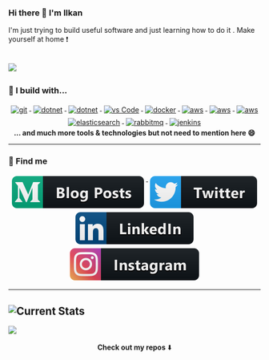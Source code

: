 
### Hi there 👋 I'm Ilkan

I'm just trying to build useful software and just learning how to do it . Make yourself at home ❗ 

![](https://media.giphy.com/media/l4JyOCNEfXvVYEqB2/giphy.gif)
---

### 🚧 I build with...
<p align="center">
  <a href="https://git-scm.com/">
    <img src="https://www.vectorlogo.zone/logos/git-scm/git-scm-ar21.svg" alt="git" style="vertical-align:top; margin:4px;">
  </a>
  <a href="https://dotnet.microsoft.com/">
    <img src="https://upload.wikimedia.org/wikipedia/commons/e/ee/.NET_Core_Logo.svg" height="60px" alt="dotnet" style="vertical-align:top; margin:4px;">
  </a>
  <a href="https://dotnet.microsoft.com/">
    <img src="https://www.vectorlogo.zone/logos/dotnet/dotnet-ar21.svg" alt="dotnet" style="vertical-align:top; margin:4px;">
  </a>
  <a href="https://code.visualstudio.com/">
    <img src="https://www.vectorlogo.zone/logos/visualstudio_code/visualstudio_code-ar21.svg" alt="vs Code" style="vertical-align:top; margin:4px">
  </a>
   <a href="https://hub.docker.com/">
    <img src="https://www.vectorlogo.zone/logos/docker/docker-ar21.svg" alt="docker" style="vertical-align:top; margin:4px">
  </a>
   <a href="https://aws.amazon.com/">
    <img src="https://www.vectorlogo.zone/logos/amazon_aws/amazon_aws-ar21.svg" alt="aws" style="vertical-align:top; margin:4px">
  </a>
  <a href="https://aws.amazon.com/tr/ecs/">
    <img src="https://www.vectorlogo.zone/logos/amazon_ecs/amazon_ecs-ar21.svg" alt="aws" style="vertical-align:top; margin:4px">
  </a>
  <a href="https://aws.amazon.com/tr/ecr/">
    <img src="https://www.vectorlogo.zone/logos/amazon_elasticcontainer/amazon_elasticcontainer-ar21.svg" alt="aws" style="vertical-align:top; margin:4px">
  </a>
   <a href="https://www.elastic.co">
    <img src="https://www.vectorlogo.zone/logos/elastic/elastic-ar21.svg" alt="elasticsearch" style="vertical-align:top; margin:4px">
  </a>
   <a href="https://www.rabbitmq.com">
    <img src="https://www.vectorlogo.zone/logos/rabbitmq/rabbitmq-ar21.svg" alt="rabbitmq" style="vertical-align:top; margin:4px">
  </a>
   <a href="https://www.jenkins.io/">
    <img src="https://www.vectorlogo.zone/logos/jenkins/jenkins-ar21.svg" alt="jenkins" style="vertical-align:top; margin:4px">
  </a><br/>
<b> ...  and much more tools & technologies but not need to mention here 😄 </b>
</p>

---
### 📢 Find me
<p align="center">
   <a href="https://medium.com/@ilkanoguz">
    <img src="https://raw.githubusercontent.com/ilkanoguzvarol/ilkanoguzvarol/master/badges/medium.svg" alt="Medium" style="vertical-align:top; margin:4px">
  </a>
   <a href="https://twitter.com/ilkanoguzvarol">
    <img src="https://raw.githubusercontent.com/ilkanoguzvarol/ilkanoguzvarol/master/badges/twitter.svg" alt="Twitter" style="vertical-align:top; margin:4px">
  </a>    
    <a href="https://linkedin.com/in/ilkanoguzvarol">
    <img src="https://raw.githubusercontent.com/ilkanoguzvarol/ilkanoguzvarol/master/badges/linkedIn.svg" alt="Linkedin" style="vertical-align:top; margin:4px">
  </a>  
    <a href="https://www.instagram.com/ilkanoguzvarol/">
    <img src="https://raw.githubusercontent.com/ilkanoguzvarol/ilkanoguzvarol/master/badges/instagram.svg" alt="Instagram" style="vertical-align:top; margin:4px">
  </a>
</p>

---
![Current Stats](https://github-readme-stats.vercel.app/api?username=ilkanoguzvarol&show_icons=true)
---

![](https://visitor-badge.glitch.me/badge?page_id=ilkanoguzvarol.ilkanoguzvarol)

<p align="center">
<b>Check out my repos</b> ⬇️  
</p>





<!--
**ilkanoguzvarol/ilkanoguzvarol** is a ✨ _special_ ✨ repository because its `README.md` (this file) appears on your GitHub profile.

Here are some ideas to get you started:

- 🔭 I’m currently working on ...
- 🌱 I’m currently learning ...
- 👯 I’m looking to collaborate on ...
- 🤔 I’m looking for help with ...
- 💬 Ask me about ...
- 📫 How to reach me: ...
- 😄 Pronouns: ...
- ⚡ Fun fact: ...
-->
